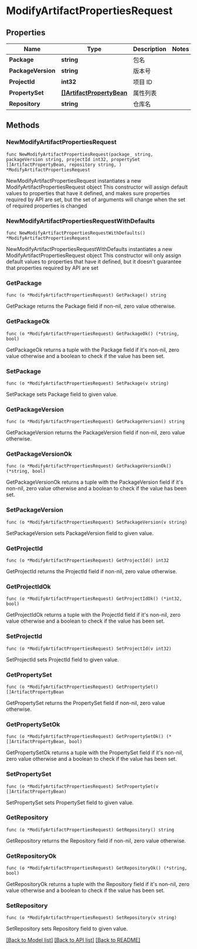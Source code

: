 # ModifyArtifactPropertiesRequest

## Properties

Name | Type | Description | Notes
------------ | ------------- | ------------- | -------------
**Package** | **string** | 包名 | 
**PackageVersion** | **string** | 版本号 | 
**ProjectId** | **int32** | 项目 ID | 
**PropertySet** | [**[]ArtifactPropertyBean**](ArtifactPropertyBean.md) | 属性列表 | 
**Repository** | **string** | 仓库名 | 

## Methods

### NewModifyArtifactPropertiesRequest

`func NewModifyArtifactPropertiesRequest(package_ string, packageVersion string, projectId int32, propertySet []ArtifactPropertyBean, repository string, ) *ModifyArtifactPropertiesRequest`

NewModifyArtifactPropertiesRequest instantiates a new ModifyArtifactPropertiesRequest object
This constructor will assign default values to properties that have it defined,
and makes sure properties required by API are set, but the set of arguments
will change when the set of required properties is changed

### NewModifyArtifactPropertiesRequestWithDefaults

`func NewModifyArtifactPropertiesRequestWithDefaults() *ModifyArtifactPropertiesRequest`

NewModifyArtifactPropertiesRequestWithDefaults instantiates a new ModifyArtifactPropertiesRequest object
This constructor will only assign default values to properties that have it defined,
but it doesn't guarantee that properties required by API are set

### GetPackage

`func (o *ModifyArtifactPropertiesRequest) GetPackage() string`

GetPackage returns the Package field if non-nil, zero value otherwise.

### GetPackageOk

`func (o *ModifyArtifactPropertiesRequest) GetPackageOk() (*string, bool)`

GetPackageOk returns a tuple with the Package field if it's non-nil, zero value otherwise
and a boolean to check if the value has been set.

### SetPackage

`func (o *ModifyArtifactPropertiesRequest) SetPackage(v string)`

SetPackage sets Package field to given value.


### GetPackageVersion

`func (o *ModifyArtifactPropertiesRequest) GetPackageVersion() string`

GetPackageVersion returns the PackageVersion field if non-nil, zero value otherwise.

### GetPackageVersionOk

`func (o *ModifyArtifactPropertiesRequest) GetPackageVersionOk() (*string, bool)`

GetPackageVersionOk returns a tuple with the PackageVersion field if it's non-nil, zero value otherwise
and a boolean to check if the value has been set.

### SetPackageVersion

`func (o *ModifyArtifactPropertiesRequest) SetPackageVersion(v string)`

SetPackageVersion sets PackageVersion field to given value.


### GetProjectId

`func (o *ModifyArtifactPropertiesRequest) GetProjectId() int32`

GetProjectId returns the ProjectId field if non-nil, zero value otherwise.

### GetProjectIdOk

`func (o *ModifyArtifactPropertiesRequest) GetProjectIdOk() (*int32, bool)`

GetProjectIdOk returns a tuple with the ProjectId field if it's non-nil, zero value otherwise
and a boolean to check if the value has been set.

### SetProjectId

`func (o *ModifyArtifactPropertiesRequest) SetProjectId(v int32)`

SetProjectId sets ProjectId field to given value.


### GetPropertySet

`func (o *ModifyArtifactPropertiesRequest) GetPropertySet() []ArtifactPropertyBean`

GetPropertySet returns the PropertySet field if non-nil, zero value otherwise.

### GetPropertySetOk

`func (o *ModifyArtifactPropertiesRequest) GetPropertySetOk() (*[]ArtifactPropertyBean, bool)`

GetPropertySetOk returns a tuple with the PropertySet field if it's non-nil, zero value otherwise
and a boolean to check if the value has been set.

### SetPropertySet

`func (o *ModifyArtifactPropertiesRequest) SetPropertySet(v []ArtifactPropertyBean)`

SetPropertySet sets PropertySet field to given value.


### GetRepository

`func (o *ModifyArtifactPropertiesRequest) GetRepository() string`

GetRepository returns the Repository field if non-nil, zero value otherwise.

### GetRepositoryOk

`func (o *ModifyArtifactPropertiesRequest) GetRepositoryOk() (*string, bool)`

GetRepositoryOk returns a tuple with the Repository field if it's non-nil, zero value otherwise
and a boolean to check if the value has been set.

### SetRepository

`func (o *ModifyArtifactPropertiesRequest) SetRepository(v string)`

SetRepository sets Repository field to given value.



[[Back to Model list]](../README.md#documentation-for-models) [[Back to API list]](../README.md#documentation-for-api-endpoints) [[Back to README]](../README.md)



